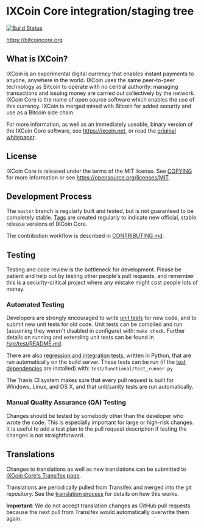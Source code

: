 IXCoin Core integration/staging tree
=====================================

[![Build Status](https://travis-ci.org/bitcoin/bitcoin.svg?branch=master)](https://travis-ci.org/bitcoin/bitcoin)

https://bitcoincore.org

What is IXCoin?
----------------

IXCoin is an experimental digital currency that enables instant payments to
anyone, anywhere in the world. IXCoin uses the same peer-to-peer technology as Bitcoin 
to operate with no central authority: managing transactions and issuing money are 
carried out collectively by the network. IXCoin Core is the name of open source
software which enables the use of this currency. IXCoin is merged mined with 
Bitcoin for added security and use as a Bitcoin side chain.

For more information, as well as an immediately useable, binary version of
the IXCoin Core software, see https://ixcoin.net, or read the
[original whitepaper](https://bitcoincore.org/bitcoin.pdf).

License
-------

IXCoin Core is released under the terms of the MIT license. See [COPYING](COPYING) for more
information or see https://opensource.org/licenses/MIT.

Development Process
-------------------

The `master` branch is regularly built and tested, but is not guaranteed to be
completely stable. [Tags](https://github.com/IXCore/IXCoin/tags) are created
regularly to indicate new official, stable release versions of IXCoin Core.

The contribution workflow is described in [CONTRIBUTING.md](CONTRIBUTING.md).


Testing
-------

Testing and code review is the bottleneck for development. Please be patient and help out by testing
other people's pull requests, and remember this is a security-critical project where any mistake might cost people
lots of money.

### Automated Testing

Developers are strongly encouraged to write [unit tests](src/test/README.md) for new code, and to
submit new unit tests for old code. Unit tests can be compiled and run
(assuming they weren't disabled in configure) with: `make check`. Further details on running
and extending unit tests can be found in [/src/test/README.md](/src/test/README.md).

There are also [regression and integration tests](/test), written
in Python, that are run automatically on the build server.
These tests can be run (if the [test dependencies](/test) are installed) with: `test/functional/test_runner.py`

The Travis CI system makes sure that every pull request is built for Windows, Linux, and OS X, and that unit/sanity tests are run automatically.

### Manual Quality Assurance (QA) Testing

Changes should be tested by somebody other than the developer who wrote the
code. This is especially important for large or high-risk changes. It is useful
to add a test plan to the pull request description if testing the changes is
not straightforward.

Translations
------------

Changes to translations as well as new translations can be submitted to
[IXCoin Core's Transifex page](https://www.transifex.com/projects/p/IXCoin/).

Translations are periodically pulled from Transifex and merged into the git repository. See the
[translation process](doc/translation_process.md) for details on how this works.

**Important**: We do not accept translation changes as GitHub pull requests because the next
pull from Transifex would automatically overwrite them again.

